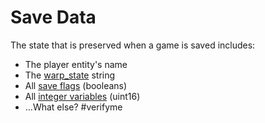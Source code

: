 # Save Data

The state that is preserved when a game is saved includes:

- The player entity's name
- The [warp_state](../scripts/warp_state) string
- All [save flags](../scripts/save_flags) (booleans)
- All [integer variables](../scripts/integer_variables) (uint16)
- …What else? #verifyme 
